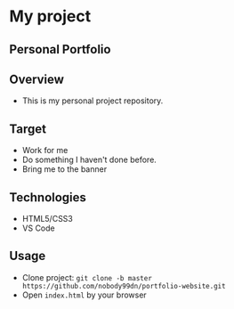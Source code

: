 # My project

## Personal Portfolio

## Overview

- This is my personal project repository.

## Target

- Work for me
- Do something I haven't done before.
- Bring me to the banner

## Technologies

- HTML5/CSS3
- VS Code

## Usage

- Clone project: `git clone -b master https://github.com/nobody99dn/portfolio-website.git`
- Open `index.html` by your browser
